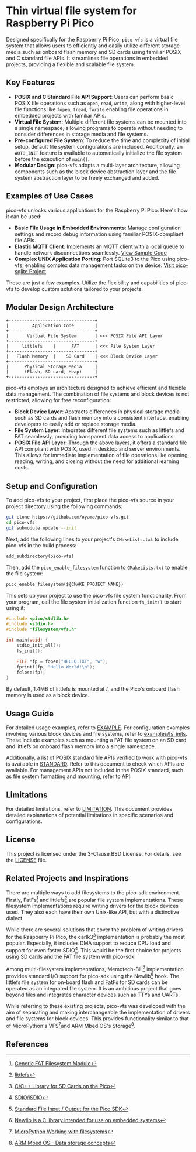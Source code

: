 # Thin virtual file system for Raspberry Pi Pico

Designed specifically for the Raspberry Pi Pico, `pico-vfs` is a virtual file system that allows users to efficiently and easily utilize different storage media such as onboard flash memory and SD cards using familiar POSIX and C standard file APIs. It streamlines file operations in embedded projects, providing a flexible and scalable file system.

## Key Features

- **POSIX and C Standard File API Support**: Users can perform basic POSIX file operations such as `open`, `read`, `write`, along with higher-level file functions like `fopen`, `fread`, `fwrite` enabling file operations in embedded projects with familiar APIs.
- **Virtual File System**: Multiple different file systems can be mounted into a single namespace, allowing programs to operate without needing to consider differences in storage media and file systems.
- **Pre-configured File System**: To reduce the time and complexity of initial setup, default file system configurations are included. Additionally, an `AUTO_INIT` feature is available to automatically initialize the file system before the execution of `main()`.
- **Modular Design**: pico-vfs adopts a multi-layer architecture, allowing components such as the block device abstraction layer and the file system abstraction layer to be freely exchanged and added.

## Examples of Use Cases

pico-vfs unlocks various applications for the Raspberry Pi Pico. Here's how it can be used:

- **Basic File Usage in Embedded Environments**: Manage configuration settings and record debug information using familiar POSIX-compliant file APIs.
- **Elastic MQTT Client**: Implements an MQTT client with a local queue to handle network disconnections seamlessly. [View Sample Code](EXAMPLE.md)
- **Complex UNIX Application Porting**: Port SQLite3 to the Pico using pico-vfs, enabling complex data management tasks on the device. [Visit pico-sqlite Project](https://github.com/oyama/pico-sqlite)

These are just a few examples. Utilize the flexibility and capabilities of pico-vfs to develop custom solutions tailored to your projects.

## Modular Design Architecture

```
+---------------------------------+
|         Application Code        |
+---------------------------------+
|       Virtual File System       | <<< POSIX File API Layer
+---------------------------------+
|     littlefs    |      FAT      | <<< File System Layer
+---------------------------------+
|   Flash Memory  |    SD Card    | <<< Block Device Layer
+---------------------------------+
|      Physical Storage Media     |
|      (Flash, SD card, Heap)     |
+---------------------------------+
```

pico-vfs employs an architecture designed to achieve efficient and flexible data management. The combination of file systems and block devices is not restricted, allowing for free reconfiguration:

- **Block Device Layer**: Abstracts differences in physical storage media such as SD cards and flash memory into a consistent interface, enabling developers to easily add or replace storage media.
- **File System Layer**: Integrates different file systems such as littlefs and FAT seamlessly, providing transparent data access to applications.
- **POSIX File API Layer**: Through the above layers, it offers a standard file API compliant with POSIX, used in desktop and server environments. This allows for immediate implementation of file operations like opening, reading, writing, and closing without the need for additional learning costs.

## Setup and Configuration

To add pico-vfs to your project, first place the pico-vfs source in your project directory using the following commands:

```bash
git clone https://github.com/oyama/pico-vfs.git
cd pico-vfs
git submodule update --init
```

Next, add the following lines to your project's `CMakeLists.txt` to include pico-vfs in the build process:

```CMakeLists.txt
add_subdirectory(pico-vfs)
```

Then, add the `pico_enable_filesystem` function to `CMakeLists.txt` to enable the file system:

```CMakeLists.txt
pico_enable_filesystem(${CMAKE_PROJECT_NAME})
```
This sets up your project to use the pico-vfs file system functionality. From your program, call the file system initialization function `fs_init()` to start using it:

```c
#include <pico/stdlib.h>
#include <stdio.h>
#include "filesystem/vfs.h"

int main(void) {
    stdio_init_all();
    fs_init();

    FILE *fp = fopen("HELLO.TXT", "w");
    fprintf(fp, "Hello World!\n");
    fclose(fp);
}
```
By default, 1.4MB of littlefs is mounted at /, and the Pico's onboard flash memory is used as a block device.

## Usage Guide

For detailed usage examples, refer to [EXAMPLE](EXAMPLE.md). For configuration examples involving various block devices and file systems, refer to [examples/fs\_inits](examples/fs_inits/). These include examples such as mounting a FAT file system on an SD card and littlefs on onboard flash memory into a single namespace.

Additionally, a list of POSIX standard file APIs verified to work with pico-vfs is available in [STANDARD](STANDARD.md). Refer to this document to check which APIs are available. For management APIs not included in the POSIX standard, such as file system formatting and mounting, refer to [API](API.md).

## Limitations

For detailed limitations, refer to [LIMITATION](LIMITATION.md). This document provides detailed explanations of potential limitations in specific scenarios and configurations.

## License

This project is licensed under the 3-Clause BSD License. For details, see the [LICENSE](LICENSE.md) file.

## Related Projects and Inspirations

There are multiple ways to add filesystems to the pico-sdk environment. Firstly, FatFs[^1] and littlefs[^2] are popular file system implementations. These filesystem implementations require writing drivers for the block devices used. They also each have their own Unix-like API, but with a distinctive dialect.

While there are several solutions that cover the problem of writing drivers for the Raspberry Pi Pico, the carlk3[^3] implementation is probably the most popular. Especially, it includes DMA support to reduce CPU load and support for even faster SDIO[^4]. This would be the first choice for projects using SD cards and the FAT file system with pico-sdk.

Among multi-filesystem implementations, Memotech-Bill[^5] implementation provides standard I/O support for pico-sdk using the Newlib[^6] hook. The littlefs file system for on-board flash and FatFs for SD cards can be operated as an integrated file system. It is an ambitious project that goes beyond files and integrates character devices such as TTYs and UARTs.

While referring to these existing projects, pico-vfs was developed with the aim of separating and making interchangeable the implementation of drivers and file systems for block devices. This provides functionality similar to that of MicroPython's VFS[^7]and ARM Mbed OS's Storage[^8].

## References

[^1]: [Generic FAT Filesystem Module](http://elm-chan.org/fsw/ff/)
[^2]: [littlefs](https://github.com/littlefs-project/littlefs)
[^3]: [C/C++ Library for SD Cards on the Pico](https://github.com/carlk3/no-OS-FatFS-SD-SDIO-SPI-RPi-Pico)
[^4]: [SDIO/iSDIO](https://www.sdcard.org/developers/sd-standard-overview/sdio-isdio/)
[^5]: [Standard File Input / Output for the Pico SDK](https://github.com/Memotech-Bill/pico-filesystem)
[^6]: [Newlib is a C library intended for use on embedded systems](https://www.sourceware.org/newlib/)
[^7]: [MicroPython Working with filesystems](https://docs.micropython.org/en/latest/reference/filesystem.html)
[^8]: [ARM Mbed OS - Data storage concepts](https://os.mbed.com/docs/mbed-os/v6.16/apis/data-storage-concepts.html)
